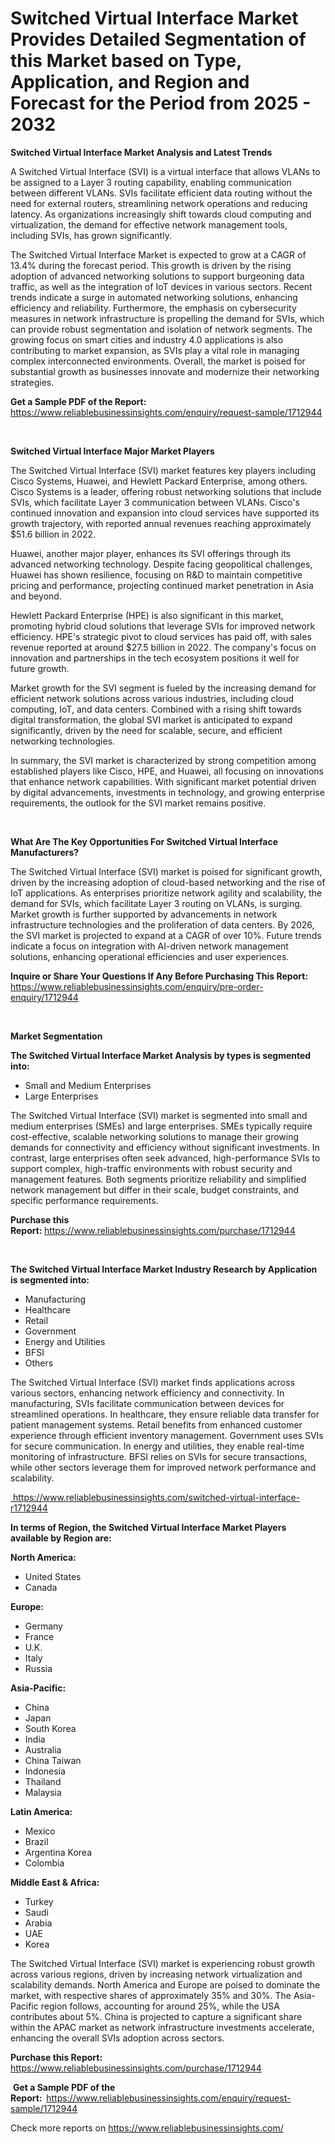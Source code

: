 <p><h1>Switched Virtual Interface Market Provides Detailed Segmentation of this Market based on Type, Application, and Region and Forecast for the Period from 2025 - 2032</h1></p><p><strong>Switched Virtual Interface Market Analysis and Latest Trends</strong></p>
<p><p>A Switched Virtual Interface (SVI) is a virtual interface that allows VLANs to be assigned to a Layer 3 routing capability, enabling communication between different VLANs. SVIs facilitate efficient data routing without the need for external routers, streamlining network operations and reducing latency. As organizations increasingly shift towards cloud computing and virtualization, the demand for effective network management tools, including SVIs, has grown significantly.</p><p>The Switched Virtual Interface Market is expected to grow at a CAGR of 13.4% during the forecast period. This growth is driven by the rising adoption of advanced networking solutions to support burgeoning data traffic, as well as the integration of IoT devices in various sectors. Recent trends indicate a surge in automated networking solutions, enhancing efficiency and reliability. Furthermore, the emphasis on cybersecurity measures in network infrastructure is propelling the demand for SVIs, which can provide robust segmentation and isolation of network segments. The growing focus on smart cities and industry 4.0 applications is also contributing to market expansion, as SVIs play a vital role in managing complex interconnected environments. Overall, the market is poised for substantial growth as businesses innovate and modernize their networking strategies.</p></p>
<p><strong>Get a Sample PDF of the Report:&nbsp;</strong> <a href="https://www.reliablebusinessinsights.com/enquiry/request-sample/1712944?utm_campaign=2276&utm_medium=2&utm_source=Github&utm_content=ia&utm_term=28032025&utm_id=switched-virtual-interface">https://www.reliablebusinessinsights.com/enquiry/request-sample/1712944</a></p>
<p>&nbsp;</p>
<p><strong>Switched Virtual Interface Major Market Players</strong></p>
<p><p>The Switched Virtual Interface (SVI) market features key players including Cisco Systems, Huawei, and Hewlett Packard Enterprise, among others. Cisco Systems is a leader, offering robust networking solutions that include SVIs, which facilitate Layer 3 communication between VLANs. Cisco's continued innovation and expansion into cloud services have supported its growth trajectory, with reported annual revenues reaching approximately $51.6 billion in 2022.</p><p>Huawei, another major player, enhances its SVI offerings through its advanced networking technology. Despite facing geopolitical challenges, Huawei has shown resilience, focusing on R&D to maintain competitive pricing and performance, projecting continued market penetration in Asia and beyond.</p><p>Hewlett Packard Enterprise (HPE) is also significant in this market, promoting hybrid cloud solutions that leverage SVIs for improved network efficiency. HPE's strategic pivot to cloud services has paid off, with sales revenue reported at around $27.5 billion in 2022. The company's focus on innovation and partnerships in the tech ecosystem positions it well for future growth.</p><p>Market growth for the SVI segment is fueled by the increasing demand for efficient network solutions across various industries, including cloud computing, IoT, and data centers. Combined with a rising shift towards digital transformation, the global SVI market is anticipated to expand significantly, driven by the need for scalable, secure, and efficient networking technologies.</p><p>In summary, the SVI market is characterized by strong competition among established players like Cisco, HPE, and Huawei, all focusing on innovations that enhance network capabilities. With significant market potential driven by digital advancements, investments in technology, and growing enterprise requirements, the outlook for the SVI market remains positive.</p></p>
<p>&nbsp;</p>
<p><strong>What Are The Key Opportunities For Switched Virtual Interface Manufacturers?</strong></p>
<p><p>The Switched Virtual Interface (SVI) market is poised for significant growth, driven by the increasing adoption of cloud-based networking and the rise of IoT applications. As enterprises prioritize network agility and scalability, the demand for SVIs, which facilitate Layer 3 routing on VLANs, is surging. Market growth is further supported by advancements in network infrastructure technologies and the proliferation of data centers. By 2026, the SVI market is projected to expand at a CAGR of over 10%. Future trends indicate a focus on integration with AI-driven network management solutions, enhancing operational efficiencies and user experiences.</p></p>
<p><strong>Inquire or Share Your Questions If Any Before Purchasing This Report:</strong> <a href="https://www.reliablebusinessinsights.com/enquiry/pre-order-enquiry/1712944?utm_campaign=2276&utm_medium=2&utm_source=Github&utm_content=ia&utm_term=28032025&utm_id=switched-virtual-interface">https://www.reliablebusinessinsights.com/enquiry/pre-order-enquiry/1712944</a></p>
<p>&nbsp;</p>
<p><strong>Market Segmentation</strong></p>
<p><strong>The Switched Virtual Interface Market Analysis by types is segmented into:</strong></p>
<p><ul><li>Small and Medium Enterprises</li><li>Large Enterprises</li></ul></p>
<p><p>The Switched Virtual Interface (SVI) market is segmented into small and medium enterprises (SMEs) and large enterprises. SMEs typically require cost-effective, scalable networking solutions to manage their growing demands for connectivity and efficiency without significant investments. In contrast, large enterprises often seek advanced, high-performance SVIs to support complex, high-traffic environments with robust security and management features. Both segments prioritize reliability and simplified network management but differ in their scale, budget constraints, and specific performance requirements.</p></p>
<p><strong>Purchase this Report:&nbsp;</strong><a href="https://www.reliablebusinessinsights.com/purchase/1712944?utm_campaign=2276&utm_medium=2&utm_source=Github&utm_content=ia&utm_term=28032025&utm_id=switched-virtual-interface">https://www.reliablebusinessinsights.com/purchase/1712944</a></p>
<p>&nbsp;</p>
<p><strong>The Switched Virtual Interface Market Industry Research by Application is segmented into:</strong></p>
<p><ul><li>Manufacturing</li><li>Healthcare</li><li>Retail</li><li>Government</li><li>Energy and Utilities</li><li>BFSI</li><li>Others</li></ul></p>
<p><p>The Switched Virtual Interface (SVI) market finds applications across various sectors, enhancing network efficiency and connectivity. In manufacturing, SVIs facilitate communication between devices for streamlined operations. In healthcare, they ensure reliable data transfer for patient management systems. Retail benefits from enhanced customer experience through efficient inventory management. Government uses SVIs for secure communication. In energy and utilities, they enable real-time monitoring of infrastructure. BFSI relies on SVIs for secure transactions, while other sectors leverage them for improved network performance and scalability.</p></p>
<p><a href="https://www.reliablebusinessinsights.com/switched-virtual-interface-r1712944?utm_campaign=2276&utm_medium=2&utm_source=Github&utm_content=ia&utm_term=28032025&utm_id=switched-virtual-interface">&nbsp;https://www.reliablebusinessinsights.com/switched-virtual-interface-r1712944</a></p>
<p><strong>In terms of Region, the Switched Virtual Interface Market Players available by Region are:</strong></p>
<p>
    <p> <strong> North America: </strong>
        <ul>
            <li>United States</li>
            <li>Canada</li>
        </ul>
        </p> 
    <p> <strong> Europe: </strong>
        <ul>
            <li>Germany</li>
            <li>France</li>
            <li>U.K.</li>
            <li>Italy</li>
            <li>Russia</li>
        </ul>
        </p> 
    <p> <strong> Asia-Pacific: </strong>
        <ul>
            <li>China</li>
            <li>Japan</li>
            <li>South Korea</li>
            <li>India</li>
            <li>Australia</li>
            <li>China Taiwan</li>
            <li>Indonesia</li>
            <li>Thailand</li>
            <li>Malaysia</li>
        </ul>
        </p> 
    <p> <strong> Latin America: </strong>
        <ul>
            <li>Mexico</li>
            <li>Brazil</li>
            <li>Argentina Korea</li>
            <li>Colombia</li>
        </ul>
        </p> 
    <p> <strong> Middle East & Africa: </strong>
        <ul>
            <li>Turkey</li>
            <li>Saudi</li>
            <li>Arabia</li>
            <li>UAE</li>
            <li>Korea</li>
        </ul>
    </p>
    </p>
<p><p>The Switched Virtual Interface (SVI) market is experiencing robust growth across various regions, driven by increasing network virtualization and scalability demands. North America and Europe are poised to dominate the market, with respective shares of approximately 35% and 30%. The Asia-Pacific region follows, accounting for around 25%, while the USA contributes about 5%. China is projected to capture a significant share within the APAC market as network infrastructure investments accelerate, enhancing the overall SVIs adoption across sectors.</p></p>
<p><strong>Purchase this Report: </strong><a href="https://www.reliablebusinessinsights.com/purchase/1712944?utm_campaign=2276&utm_medium=2&utm_source=Github&utm_content=ia&utm_term=28032025&utm_id=switched-virtual-interface">https://www.reliablebusinessinsights.com/purchase/1712944</a></p>
<p>&nbsp;<strong>Get a Sample PDF of the Report:&nbsp;&nbsp;</strong><a href="https://www.reliablebusinessinsights.com/enquiry/request-sample/1712944?utm_campaign=2276&utm_medium=2&utm_source=Github&utm_content=ia&utm_term=28032025&utm_id=switched-virtual-interface">https://www.reliablebusinessinsights.com/enquiry/request-sample/1712944</a></p>
<p><strong></strong></p>
<p>Check more reports on <a href="https://www.reliablebusinessinsights.com/?utm_campaign=2276&utm_medium=2&utm_source=Github&utm_content=ia&utm_term=28032025&utm_id=switched-virtual-interface">https://www.reliablebusinessinsights.com/</a></p>